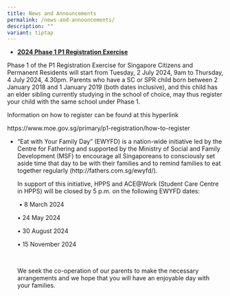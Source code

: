 ```yaml
---
title: News and Announcements
permalink: /news-and-announcements/
description: ""
variant: tiptap
---
```

<ul data-tight="true" class="tight">
<li>
<p><strong><u>2024 Phase 1 P1 Registration Exercise</u></strong>
</p>
</li>
</ul>
<p>Phase 1 of the P1 Registration Exercise for Singapore Citizens and Permanent
Residents will start from Tuesday, 2 July 2024, 9am to Thursday, 4 July
2024, 4.30pm. Parents who have a SC or SPR child born between 2 January
2018 and 1 January 2019 (both dates inclusive), and this child has an elder
sibling currently studying in the school of choice, may thus register your
child with the same school under Phase 1.</p>
<p>Information on how to register can be found at this hyperlink</p>
<p><a rel="noopener noreferrer nofollow" target="_blank">https://www.moe.gov.sg/primary/p1-registration/how-to-register</a>
</p>
<p></p>
<ul data-tight="true" class="tight">
<li>
<p>“Eat with Your Family Day” (EWYFD) is a nation-wide initiative led by
the Centre for Fathering and supported by the Ministry of Social and Family
Development (MSF) to encourage all Singaporeans to consciously set aside
time that day to be with their families and to remind families to eat together
regularly (<a rel="noopener noreferrer nofollow" target="_blank">http://fathers.com.sg/ewyfd/</a>).</p>
<p>In support of this initiative, HPPS and ACE@Work (Student Care Centre
in HPPS) will be closed by 5 p.m. on the following EWYFD dates:</p>
<p>&nbsp;• 8 March 2024</p>
<p>• 24 May 2024</p>
<p>• 30 August 2024</p>
<p>• 15 November 2024</p>
<p>&nbsp;</p>
<p>We seek the co-operation of our parents to make the necessary arrangements
and we hope that you will have an enjoyable day with your families.</p>
</li>
</ul>
<p></p>